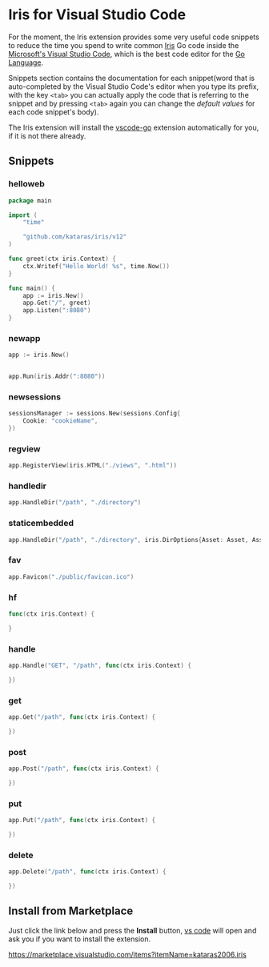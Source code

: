 # Iris for Visual Studio Code

For the moment, the Iris extension provides some very useful code snippets to reduce the time you spend to write common [Iris](https://iris-go.com) Go code inside the [Microsoft's Visual Studio Code](https://code.visualstudio.com/), which is the best code editor for the [Go Language](https://golang.org).

Snippets section contains the documentation for each snippet(word that is auto-completed by the Visual Studio Code's editor when you type its prefix, with the key `<tab>` you can actually apply the code that is referring to the snippet and by pressing `<tab>` again you can change the _default values_ for each code snippet's body).

The Iris extension will install the [vscode-go](https://github.com/Microsoft/vscode-go) extension automatically for you, if it is not there already.

## Snippets

### helloweb

```go
package main

import (
    "time"

    "github.com/kataras/iris/v12"
)

func greet(ctx iris.Context) {
    ctx.Writef("Hello World! %s", time.Now())
}

func main() {
    app := iris.New()
    app.Get("/", greet)
    app.Listen(":8080")
}
```

### newapp

```go
app := iris.New()


app.Run(iris.Addr(":8080"))
```

### newsessions

```go
sessionsManager := sessions.New(sessions.Config{
    Cookie: "cookieName",
})
```

### regview

```go
app.RegisterView(iris.HTML("./views", ".html"))
```

### handledir

```go
app.HandleDir("/path", "./directory")
```

### staticembedded

```go
app.HandleDir("/path", "./directory", iris.DirOptions{Asset: Asset, AssetNames: AssetNames})
```

### fav

```go
app.Favicon("./public/favicon.ico")
```

### hf

```go
func(ctx iris.Context) {

}
```

### handle

```go
app.Handle("GET", "/path", func(ctx iris.Context) {

})
```

### get

```go
app.Get("/path", func(ctx iris.Context) {

})
```

### post

```go
app.Post("/path", func(ctx iris.Context) {

})
```

### put

```go
app.Put("/path", func(ctx iris.Context) {

})
```

### delete

```go
app.Delete("/path", func(ctx iris.Context) {

})
```

## Install from Marketplace

Just click the link below and press the **Install** button, [vs code](https://code.visualstudio.com/) will open and ask you if you want to install the extension.

<https://marketplace.visualstudio.com/items?itemName=kataras2006.iris>